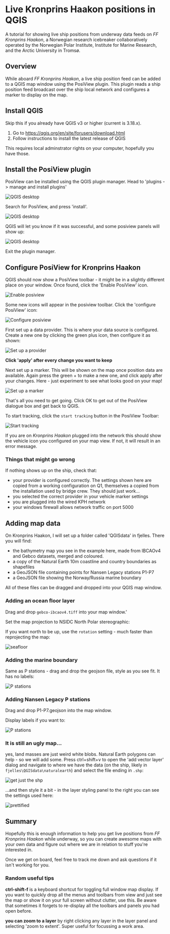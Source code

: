 # Live Kronprins Haakon positions in QGIS

A tutorial for showing live ship positions from underway data feeds on *FF Kronprins Haakon*, a Norwegian research icebreaker collaboratively operated by the Norwegian Polar Institute, Institute for Marine Research, and the Arctic University in Tromsø.

## Overview

While aboard *FF Kronprins Haakon*, a live ship position feed can be added to a QGIS map window using the PosiView plugin. This plugin reads a ship position feed broadcast over the ship local network and configures a marker to display on the map.

## Install QGIS

Skip this if you already have QGIS v3 or higher (current is 3.18.x).

1. Go to https://qgis.org/en/site/forusers/download.html
2. Follow instructions to install the latest release of QGIS

This requires local adminstrator rights on your computer, hopefully you have those.

## Install the PosiView plugin

PosiView can be installed using the QGIS plugin manager. Head to 'plugins -> manage and install plugins'

![QGIS desktop](kph-positions-qgis-images/select-plugins.jpg)

Search for PosiView, and press 'install'.

![QGIS desktop](kph-positions-qgis-images/select-posiview.jpg)

QGIS will let you know if it was successful, and some posiview panels will show up:

![QGIS desktop](kph-positions-qgis-images/posiview-installed.jpg)

Exit the plugin manager.

## Configure PosiView for Kronprins Haakon

QGIS should now show a PosiView toolbar - it might be in a slightly different place on your window. Once found, click the 'Enable PosiView' icon.

![Enable posiview](kph-positions-qgis-images/enable-posiview.jpg)

Some new icons will appear in the posiview toolbar. Click the 'configure PosiView' icon:

![Configure posiview](kph-positions-qgis-images/click-configureposiview.jpg)

First set up a data provider. This is where your data source is configured. Create a new one by clicking the green plus icon, then configure it as shown:

![Set up a provider](kph-positions-qgis-images/kph-dataprovidersettings.jpg)

**Click 'apply' after every change you want to keep**

Next set up a marker. This will be shown on the map once position data are available. Again press the green + to make a new one, and click apply after your changes. Here - just experiment to see what looks good on your map!

![Set up a marker](kph-positions-qgis-images/posiview-vehiclesettings.jpg)

That's all you need to get going. Click OK to get out of the PosiView dialogue box and get back to QGIS.

To start tracking, click the `start tracking` button in the PosiView Toolbar:

![Start tracking](kph-positions-qgis-images/start-tracking.jpg)

If you are on *Kronprins Haakon* plugged into the network this should show the vehicle icon you configured on your map view. If not, it will result in an error message.

### Things that might go wrong

If nothing shows up on the ship, check that:
- your provider is configured correctly. The settings shown here are copied from a working configuration on Q1, themselves a copied from the installation used by bridge crew. They should just work...
- you selected the correct provider in your vehicle marker settings
- you are plugged into the wired KPH network
- your windows firewall allows network traffic on port 5000


## Adding map data

On Kronprins Haakon, I will set up a folder called 'QGISdata' in fjelles. There you will find:
- the bathymetry map you see in the example here, made from IBCAOv4 and Gebco datasets, merged and coloured.
- a copy of the Natural Earth 10m coastline and country boundaries as shapefiles
- a GeoJSON file containing points for Nansen Legacy stations P1-P7
- a GeoJSON file showing the Norway/Russia marine boundary

All of these files can be dragged and dropped into your QGIS map window.

### Adding an ocean floor layer

Drag and drop `gebco-ibcaov4.tiff` into your map window.'

Set the map projection to NSIDC North Polar stereographic:

If you want north to be up, use the `rotation` setting - much faster than reprojecting the map:

![seafloor](kph-positions-qgis-images/rotated-ibcao-gebco-npolarstereo.jpg)

### Adding the marine boundary

Same as P stations - drag and drop the geojson file, style as you see fit. It has no labels:

![P stations](kph-positions-qgis-images/added-marineboundary.jpg)

### Adding Nansen Legacy P stations

Drag and drop P1-P7.geojson into the map window.

Display labels if you want to:

![P stations](kph-positions-qgis-images/pstations-labelled.jpg)

### It is still an ugly map...

yes, land masses are just weird white blobs. Natural Earth polygons can help - so we will add some. Press ctrl+shift+v to open the 'add vector layer' dialog and navigate to where we have the data (on the ship, likely in `fjelles\QGISdata\naturalearth`) and select the file ending in `.shp`:

![get just the shp](kph-positions-qgis-images/natural-earth-shapefile.jpg)

 ...and then style it a bit - in the layer styling panel to the right you can see the settings used here:

 ![prettified](kph-positions-qgis-images/added-natural-earth.jpg)


## Summary

Hopefully this is enough information to help you get live positions from *FF Kronprins Haakon* while underway, so you can create awesome maps with your own data and figure out where we are in relation to stuff you're interested in.

Once we get on board, feel free to track me down and ask questions if it isn't working for you.


### Random useful tips

**ctrl-shift-f** is a keyboard shortcut for toggling full window map display. If you want to quickly drop all the menus and toolbars from view and just see the map or show it on your full screen without clutter, use this. Be aware that sometimes it forgets to re-display all the toolbars and panels you had open before.

**you can zoom to a layer** by right clicking any layer in the layer panel and selecting 'zoom to extent'. Super useful for focussing a work area.
